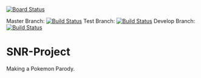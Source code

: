 [![Board Status](https://dev.azure.com/hrich2/732a31cb-d8ec-46d2-8772-a9b66bdd436c/3dbf8a9a-518c-4d6b-8849-3e8ac7a74873/_apis/work/boardbadge/09c5af23-2442-4ae9-a7d9-98a93c3169b4?columnOptions=1)](https://dev.azure.com/hrich2/732a31cb-d8ec-46d2-8772-a9b66bdd436c/_boards/board/t/3dbf8a9a-518c-4d6b-8849-3e8ac7a74873/Microsoft.RequirementCategory/)

Master Branch: [![Build Status](https://dev.azure.com/hrich2/SNR-Project/_apis/build/status/HMRich.SNR-Project?branchName=master)](https://dev.azure.com/hrich2/SNR-Project/_build/latest?definitionId=4&branchName=master)
Test Branch: [![Build Status](https://dev.azure.com/hrich2/SNR-Project/_apis/build/status/HMRich.SNR-Project?branchName=test)](https://dev.azure.com/hrich2/SNR-Project/_build/latest?definitionId=4&branchName=test)
Develop Branch: [![Build Status](https://dev.azure.com/hrich2/SNR-Project/_apis/build/status/HMRich.SNR-Project?branchName=develop)](https://dev.azure.com/hrich2/SNR-Project/_build/latest?definitionId=4&branchName=develop)

# SNR-Project
Making a Pokemon Parody.
